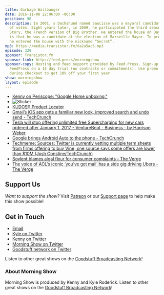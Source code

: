 ```yaml
---
title: Garbage Wallbanger
date: 2016-11-08 22:06:00 -06:00
position: 98
description: In 2001, a Dachshund named Saucisse was a mayoral candidate. He won 4%
  of votes. Eight years later, in 2009, he participated the third season of Secret
  Story, the French version of Big Brother. He entered the house on Day 36. His secret
  is that he was a candidate at the election of Marseille Mayor. To protect his secret,
  he entered the house with the nickname “Secret”.
mp3: https://media.transistor.fm/da2a5ac5.mp3
episode: 329
sponsor: Transistor.fm
sponsor-link: http://feed.press/morningshow
sponsor-copy: Hosting and feed support provided by Feed.Press. Sign-up today and try
  FeedPress on a 14 day trial (no contracts or commitments). Use promo code `morningshow`
  during checkout to get 10% off your first year
show: morningshow
layout: episode
---
```


* [Kenny on Periscope: "Google Home unboxing."](https://www.periscope.tv/pizzarobotics/1BdxYdgYXoAJX?t=3)
* ![Sticker](https://cl.ly/3H322G0l0r3X/Screen%20Recording%202016-11-04%20at%2011.18%20AM.gif)
* [KUDOS® Product Locator](http://storefinder.mmmars.com/kudos/kudos.htm)
* [Gmail’s iOS app gets a familiar new look, improved search and undo send - TechCrunch](https://techcrunch.com/2016/11/07/gmail-ios/?ncid=rss&utm_source=feedburner&utm_medium=feed&utm_campaign=Feed%3A+Techcrunch+%28TechCrunch%29)
* [Tesla will stop offering unlimited free Supercharging for new cars ordered after January 1, 2017 - VentureBeat - Business - by Harrison Weber](http://venturebeat.com/2016/11/07/tesla-will-stop-offering-free-supercharging-for-new-cars-ordered-after-january-1-2017/)
* [Google brings Android Auto to the phone - TechCrunch](https://techcrunch.com/2016/11/07/google-brings-android-auto-to-the-phone/?ncid=rss&utm_source=feedburner&utm_medium=feed&utm_campaign=Feed%3A+Techcrunch+%28TechCrunch%29)
* [Techmeme: Sources: Twitter is currently vetting multiple term sheets from firms offering to buy Vine; one source says some offers are lower than $10M (Josh Constine/TechCrunch)](http://www.techmeme.com/161107/p15#a161107p15)
* [Soylent blames algal flour for consumer complaints - The Verge](http://www.theverge.com/2016/11/7/13551080/soylent-algal-flour-meal-replacement-powder-bar-recall)
* [The voice of AOL’s iconic ‘you’ve got mail’ has a side gig driving Ubers - The Verge](http://www.theverge.com/2016/11/7/13552622/youve-got-mail-uber-elwood-edwards)

## Support Us
*Want to support the show?* Visit [Patreon](http://patreon.com/morningshow) or our [Support page](http://goodstuff.network/support) to help make this show possible!

## Get in Touch
* [Email](mailto:kyle@goodstuff.network)
* [Kyle on Twitter](http://twitter.com/dogburps)
* [Kenny on Twitter](http://twitter.com/pizzarobotics)
* [Morning Show on Twitter](http://twitter.com/morningshowam)
* [Goodstuff.network on Twitter](http://twitter.com/goodstufffm)

Listen to other great shows on the [Goodstuff Broadcasting Network](http://goodstuff.network/shows)!

### About Morning Show
Morning Show is produced by Kenny and Kyle Roderick. Listen to other great shows on the [Goodstuff Broadcasting Network](http://goodstuff.network/)!
